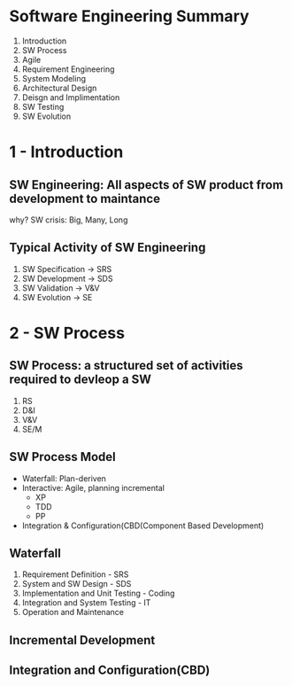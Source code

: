 # Software Engineering Summary

1. Introduction
2. SW Process
3. Agile
4. Requirement Engineering
5. System Modeling
6. Architectural Design
7. Deisgn and Implimentation
8. SW Testing
9. SW Evolution

# 1 - Introduction
## SW Engineering: All aspects of SW product from development to maintance
why? SW crisis: Big, Many, Long
## Typical Activity of SW Engineering
1. SW Specification -> SRS
2. SW Development -> SDS
3. SW Validation -> V&V
4. SW Evolution -> SE

# 2 - SW Process
## SW Process: a structured set of activities required to devleop a SW
1. RS
2. D&I
3. V&V
4. SE/M
## SW Process Model
- Waterfall: Plan-deriven
- Interactive: Agile, planning incremental
  - XP
  - TDD
  - PP
- Integration & Configuration(CBD(Component Based Development)

## Waterfall
1. Requirement Definition - SRS
2. System and SW Design - SDS
3. Implementation and Unit Testing - Coding
4. Integration and System Testing - IT
5. Operation and Maintenance

## Incremental Development

## Integration and Configuration(CBD)

